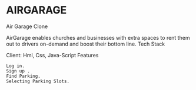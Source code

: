 # AIRGARAGE
Air Garage Clone

AirGarage enables churches and businesses with extra spaces to rent them out to drivers on-demand and boost their bottom line.
Tech Stack

Client: Hml, Css, Java-Script
Features

    Log in.
    Sign up .
    Find Parking.
    Selecting Parking Slots.

